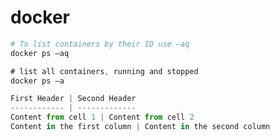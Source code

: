 # docker

```python
# To list containers by their ID use –aq
docker ps –aq
```
```javascript
# list all containers, running and stopped
docker ps –a
```
```javascript
First Header | Second Header
------------ | -------------
Content from cell 1 | Content from cell 2
Content in the first column | Content in the second column
```
